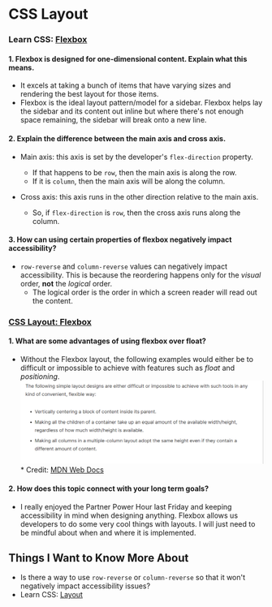 # CSS Layout

### Learn CSS: [Flexbox](https://web.dev/learn/css/flexbox/)

#### 1. Flexbox is designed for one-dimensional content. Explain what this means.
- It excels at taking a bunch of items that have varying sizes and rendering the best layout for those items.
- Flexbox is the ideal layout pattern/model for a sidebar. Flexbox helps lay the sidebar and its content out inline but where there's not enough space remaining, the sidebar will break onto a new line.


#### 2. Explain the difference between the main axis and cross axis.
- Main axis: this axis is set by the developer's `flex-direction` property. 
  * If that happens to be `row`, then the  main axis is along the row.
  * If it is `column`, then the main axis will be along the column.

- Cross axis: this axis runs in the other direction relative to the main axis.
  * So, if `flex-direction` is `row`, then the cross axis runs along the column.

#### 3. How can using certain properties of flexbox negatively impact accessibility?
- `row-reverse` and `column-reverse` values can negatively impact accessibility. This is because the reordering happens only for the *visual* order, **not** the *logical* order.
  * The logical order is the order in which a screen reader will read out the content.


### [CSS Layout: Flexbox](https://developer.mozilla.org/en-US/docs/Learn/CSS/CSS_layout/Flexbox)
#### 1. What are some advantages of using flexbox over float?
- Without the Flexbox layout, the following examples would either be to difficult or impossible to achieve with features such as *float* and *positioning*.
![MDN Web Docs: These would be difficult/hard to achieve without being able to use Flexbox](./assets/08FlexboxIsBetter.png) * Credit: [MDN Web Docs](https://developer.mozilla.org/en-US/docs/Learn/CSS/CSS_layout/Flexbox)

#### 2. How does this topic connect with your long term goals?
- I really enjoyed the Partner Power Hour last Friday and keeping accessibility in mind when designing anything. Flexbox allows us developers to do some very cool things with layouts. I will just need to be mindful about when and where it is implemented. 

## Things I Want to Know More About
- Is there a way to use `row-reverse` or `column-reverse` so that it won't negatively impact accessibility issues?
- Learn CSS: [Layout](https://web.dev/learn/css/layout/)